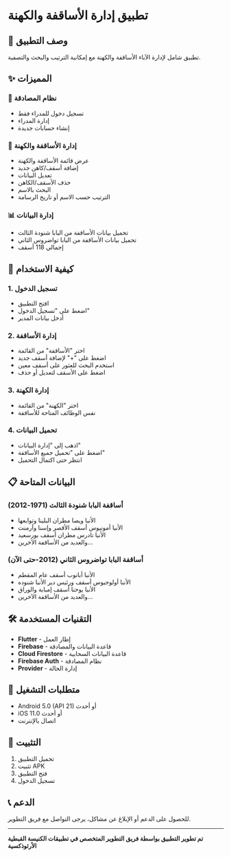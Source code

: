# تطبيق إدارة الأساقفة والكهنة

## 📱 وصف التطبيق

تطبيق شامل لإدارة الآباء الأساقفة والكهنة مع إمكانية الترتيب والبحث والتصفية.

## ✨ المميزات

### 🔐 نظام المصادقة
- تسجيل دخول للمدراء فقط
- إدارة المدراء
- إنشاء حسابات جديدة

### 👥 إدارة الأساقفة والكهنة
- عرض قائمة الأساقفة والكهنة
- إضافة أسقف/كاهن جديد
- تعديل البيانات
- حذف الأسقف/الكاهن
- البحث بالاسم
- الترتيب حسب الاسم أو تاريخ الرسامة

### 📊 إدارة البيانات
- تحميل بيانات الأساقفة من البابا شنودة الثالث
- تحميل بيانات الأساقفة من البابا تواضروس الثاني
- إجمالي 118 أسقف

## 🚀 كيفية الاستخدام

### 1. تسجيل الدخول
- افتح التطبيق
- اضغط على "تسجيل الدخول"
- أدخل بيانات المدير

### 2. إدارة الأساقفة
- اختر "الأساقفة" من القائمة
- اضغط على "+" لإضافة أسقف جديد
- استخدم البحث للعثور على أسقف معين
- اضغط على الأسقف لتعديل أو حذف

### 3. إدارة الكهنة
- اختر "الكهنة" من القائمة
- نفس الوظائف المتاحة للأساقفة

### 4. تحميل البيانات
- اذهب إلى "إدارة البيانات"
- اضغط على "تحميل جميع الأساقفة"
- انتظر حتى اكتمال التحميل

## 📋 البيانات المتاحة

### أساقفة البابا شنودة الثالث (1971-2012)
- الأنبا ويصا مطران البلينا وتوابعها
- الأنبا أمونيوس أسقف الأقصر وإسنا وأرمنت
- الأنبا تادرس مطران أسقف بورسعيد
- والعديد من الأساقفة الآخرين...

### أساقفة البابا تواضروس الثاني (2012-حتى الآن)
- الأنبا أبانوب أسقف عام المقطم
- الأنبا أولوجيوس أسقف ورئيس دير الأنبا شنوده
- الأنبا يوحنا أسقف إمبابة والوراق
- والعديد من الأساقفة الآخرين...

## 🛠️ التقنيات المستخدمة

- **Flutter** - إطار العمل
- **Firebase** - قاعدة البيانات والمصادقة
- **Cloud Firestore** - قاعدة البيانات السحابية
- **Firebase Auth** - نظام المصادقة
- **Provider** - إدارة الحالة

## 📱 متطلبات التشغيل

- Android 5.0 (API 21) أو أحدث
- iOS 11.0 أو أحدث
- اتصال بالإنترنت

## 🔧 التثبيت

1. تحميل التطبيق
2. تثبيت APK
3. فتح التطبيق
4. تسجيل الدخول

## 📞 الدعم

للحصول على الدعم أو الإبلاغ عن مشاكل، يرجى التواصل مع فريق التطوير.

---

**تم تطوير التطبيق بواسطة فريق التطوير المتخصص في تطبيقات الكنيسة القبطية الأرثوذكسية**